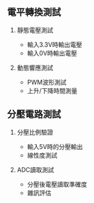 ## 電平轉換測試
1. 靜態電壓測試
   - 輸入3.3V時輸出電壓
   - 輸入0V時輸出電壓
   
2. 動態響應測試
   - PWM波形測試
   - 上升/下降時間測量

## 分壓電路測試
1. 分壓比例驗證
   - 輸入5V時的分壓輸出
   - 線性度測試
   
2. ADC讀取測試
   - 分壓後電壓讀取準確度
   - 雜訊評估
